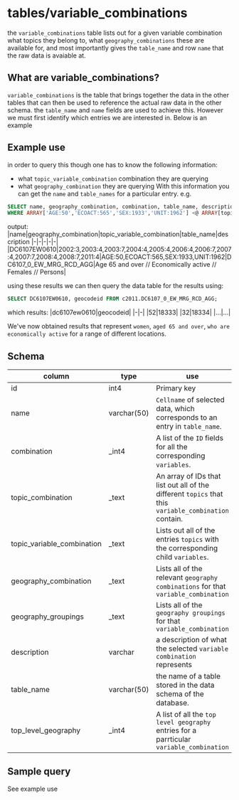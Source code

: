 # tables/variable_combinations

the `variable_combinations` table lists out for a given variable combination what topics they belong to, what `geography_combinations` these are available for, and most importantly gives the `table_name` and row `name` that the raw data is avaiable at. 
## What are variable_combinations?

`variable_combinations` is the table that brings together the data in the other tables that can then be used to reference the actual raw data in the other schema. the `table_name` and `name` fields are used to achieve this. However we must first identify which entries we are interested in. Below is an example

## Example use

in order to query this though one has to know the following information:
- what `topic_variable_combination` combination they are querying
- what `geography_combination` they are querying
With this information you can get the `name` and `table_names` for a particular entry.
e.g. 
```sql
SELECT name, geography_combination, combination, table_name, description  FROM c2011_meta.variable_combinations
WHERE ARRAY['AGE:50','ECOACT:565','SEX:1933','UNIT:1962'] <@ ARRAY[topic_variable_combination]
```
output:
|name|geography_combination|topic_variable_combination|table_name|description
|-|-|-|-|-|
|DC6107EW0610|2002:3,2003:4,2003:7,2004:4,2005:4,2006:4,2006:7,2007:4,2007:7,2008:4,2008:7,2011:4|AGE:50,ECOACT:565,SEX:1933,UNIT:1962|DC6107_0_EW_MRG_RCD_AGG|Age 65 and over // Economically active // Females // Persons|

using these results we can then query the data table for the results using:

```sql
SELECT DC6107EW0610, geocodeid FROM c2011.DC6107_0_EW_MRG_RCD_AGG;
```
which results:
|dc6107ew0610|geocodeid|
|-|-|
|52|18333|
|32|18334|
|...|...|

We've now obtained results that represent `women`, `aged 65 and over`, `who are economically active`  for a range of different locations.

## Schema

|column|type|use|
|-|-|-|
|id|int4|Primary key|
|name|varchar(50)|`Cellname` of selected data, which corresponds to an entry in `table_name`.|
|combination|_int4|A list of the `ID` fields for all the corresponding `variables`.|
|topic_combination|_text|An array of IDs that list out all of the different `topics` that this `variable_combination` contain.|
|topic_variable_combination|_text|Lists out all of the entries `topics` with the corresponding child `variables`.|
|geography_combination|_text|Lists all of the relevant `geography combinations` for that `variable_combination`|
|geography_groupings|_text|Lists all of the `geography groupings` for that `variable_combination`|
|description|varchar|a description of what the selected `variable combination` represents|
|table_name|varchar(50)|the name of a table stored in the data schema of the database.|
|top_level_geography|_int4|A list of all the `top level geography` entries for a parrticular `variable_combination`|

## Sample query
See example use
